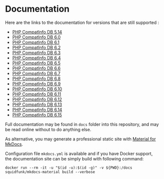 # Documentation

Here are the links to the documentation for versions that are still supported : 

- [PHP CompatInfo DB 5.14](https://llaville.github.io/php-compatinfo-db/5.14/)
- [PHP CompatInfo DB 6.0](https://llaville.github.io/php-compatinfo-db/6.0/)
- [PHP CompatInfo DB 6.1](https://llaville.github.io/php-compatinfo-db/6.1/)
- [PHP CompatInfo DB 6.2](https://llaville.github.io/php-compatinfo-db/6.2/)
- [PHP CompatInfo DB 6.3](https://llaville.github.io/php-compatinfo-db/6.3/)
- [PHP CompatInfo DB 6.4](https://llaville.github.io/php-compatinfo-db/6.4/)
- [PHP CompatInfo DB 6.5](https://llaville.github.io/php-compatinfo-db/6.5/)
- [PHP CompatInfo DB 6.6](https://llaville.github.io/php-compatinfo-db/6.6/)
- [PHP CompatInfo DB 6.7](https://llaville.github.io/php-compatinfo-db/6.7/)
- [PHP CompatInfo DB 6.8](https://llaville.github.io/php-compatinfo-db/6.8/)
- [PHP CompatInfo DB 6.9](https://llaville.github.io/php-compatinfo-db/6.9/)
- [PHP CompatInfo DB 6.10](https://llaville.github.io/php-compatinfo-db/6.10/)
- [PHP CompatInfo DB 6.11](https://llaville.github.io/php-compatinfo-db/6.11/)
- [PHP CompatInfo DB 6.12](https://llaville.github.io/php-compatinfo-db/6.12/)
- [PHP CompatInfo DB 6.13](https://llaville.github.io/php-compatinfo-db/6.13/)
- [PHP CompatInfo DB 6.14](https://llaville.github.io/php-compatinfo-db/6.14/)
- [PHP CompatInfo DB 6.15](https://llaville.github.io/php-compatinfo-db/6.15/)

Full documentation may be found in `docs` folder into this repository, and may be read online without to do anything else.

As alternative, you may generate a professional static site with [Material for MkDocs][mkdocs-material].

Configuration file `mkdocs.yml` is available and if you have Docker support, 
the documentation site can be simply build with following command:

```shell
docker run --rm -it -u "$(id -u):$(id -g)" -v ${PWD}:/docs squidfunk/mkdocs-material build --verbose
```

[mkdocs-material]: https://github.com/squidfunk/mkdocs-material
